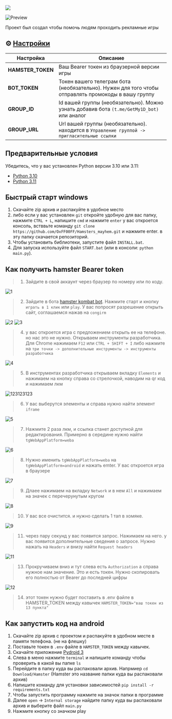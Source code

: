 [<img src="https://img.shields.io/badge/python-3.10%20%7C%203.11-blue">](https://www.python.org/downloads/)

![Preview](https://github.com/user-attachments/assets/3264960e-cbc8-438d-8f39-6d609a3f954f)

Проект был создал чтобы помочь людям проходить рекламные игры


## ⚙ [Настройки](https://github.com/OxFF00FF/Hamsters_mayhem/blob/master/.env.example)
| Настройка                    | Описание                                                                                      |
|------------------------------|-----------------------------------------------------------------------------------------------|
| **HAMSTER_TOKEN**            | Ваш Bearer токен из браузерной версии игры                                                    |
| **BOT_TOKEN**                | Токен вашего телеграм бота (необязательно). Нужен для того чтобы отправлять промокоды в вашу группу |
| **GROUP_ID**                 | Id вашей группы (необязательно). Можно узнать добавив бота `(t.me/GetMy1D_bot)` или аналог    |
| **GROUP_URL**                | Url вашей группы (необязательно). находится в `Управление группой -> пригласительные ссылки`  |

## Предварительные условия
Убедитесь, что у вас установлен Python версии 3.10 или 3.11:
- [Python 3.10](https://www.python.org/downloads/release/python-3100/)
- [Python 3.11](https://www.python.org/downloads/release/python-3110/)


## Быстрый старт windows
1. Скачайте zip архив и распакуйте в удобное место
2. либо если у вас установлен `git` откройте удобную для вас папку, нажмите `CTRL + L`, напишите `cmd` и нажмите `enter`
    у вас откроется консоль, встввьте команду `git clone https://github.com/OxFF00FF/Hamsters_mayhem.git` и нажмите enter.
    в эту папку скачается репозиторий.
3. Чтобы установить библиотеки, запустите файл `INSTALL.bat`.
4. Для запуска используйте файл `START.bat` (или в консоли: `python main.py`).





## Как получить hamster Bearer token

>1. Зайдите в свой аккаунт через браузер по номеру или по коду.

![1](https://github.com/user-attachments/assets/0f307b70-b5fa-4479-9ffa-fe0cad537a9e)

>2. Зайдите в бота [hamster kombat bot](https://t.me/hamster_kombat_bot).
    Нажмите старт и кнопку `играть в 1 клик` или `play`.
    У вас попросят разрешение открыть сайт, соглашаемся нажав на `congirm`

![2](https://github.com/user-attachments/assets/b95141ed-c44e-4853-ad2e-de47e463c18e)
![3](https://github.com/user-attachments/assets/5975d491-2b28-4b70-bf8f-1558ab3c8683)

>4. у вас откроется игра с предложением открыть ее на телефоне.
    но нас это не нужно. Открываем инструменты разработчика.
    Для Chrome нажимаем `F12` или `CTRL + SHIFT + I`
    либо нажмите на `три точки -> дополнительные инструменты -> инструменты разработчика`

![4](https://github.com/user-attachments/assets/610bf810-6d66-4a35-ad08-a558275bf939)

>5. В инструментах разработчика открываем вкладку `Elements`
    и нажимаем на кнопку справа со стрелочкой, наводим на qr код и нажимаем лкм

![123123123](https://github.com/user-attachments/assets/b01121d8-11f5-42a5-9ffd-2596bc855d2e)

>6. У вас выберутся элементы и справа нужно найти элемент `iframe` 

![5](https://github.com/user-attachments/assets/b99f849a-568d-42c0-8de8-edf28adb4fa1)

>7. Нажмите 2 раза лкм, и ссылка станет доступной для редактирования.
    Примерно в середине нужно найти `tgWebAppPlatform=weba`

![6](https://github.com/user-attachments/assets/7536093e-b1cf-4183-93e3-e31cba21e73b)

>8. Нужно именить `tgWebAppPlatform=weba` на `tgWebAppPlatform=android` и нажать emter. 
    У вас откроется игра в браузере

![7](https://github.com/user-attachments/assets/c463489e-bd83-4ea9-8daa-6a81e960514e)

>9. Длаее нажимаем на вкладку `Network` и в нем `All` и нажимаем на значек с перечерунутым кругом

![8](https://github.com/user-attachments/assets/320d8eb3-f3c2-4589-ad47-1445a6a4b50c)

>10. У вас все очистится. и нужно сделать 1 тап в хомяке.

![9](https://github.com/user-attachments/assets/3592748b-5629-4e64-83e4-7cf88ef5d5b1)

>11. через пару секунд у вас появится запрос. Нажимаем на него. 
    у вас появится дополнительные сведения о запросе.
    Нужно нажать на `Headers` и внизу найти `Request headers`

![11](https://github.com/user-attachments/assets/aceb418e-87c5-4746-b515-29cfa0bff660)

>13. Прокручиваем вниз и тут слева есть `Authorization` а справа нужное нам значение. 
     Это и есть токен. Нужно скопировать его полностью от Bearer до последней цифры

![12](https://github.com/user-attachments/assets/a68c821c-ebe1-4829-8897-29ca5908fdff)

>14. этот токен нужно будет поставить в .env файле в HAMSTER_TOKEN между кавычек
`HAMSTER_TOKEN="ваш токен из 13 пункта"`


## Как запустить код на android

1. Скачайте zip архив с проектом и распакуйте в удобном месте в памяти телефона. (не на флешку)
2. Поставьте токен в `.env` файле в `HAMSTER_TOKEN` между кавычек.
3. Скачайте приложение [Pydroid 3](https://play.google.com/store/apps/details?id=ru.iiec.pydroid3&hl=ru)
4. Слева в меню нажмите `terminal` и напишите команду чтобы проверить в какой вы папке `ls`
5. Перейдите в папку куда вы распаковали архив. Напрмиер `cd Download/Hamster` (Hamster это название папки куда вы распаковали архив)
6. Напишите команду для установки зависимостей `pip install -r requirements.txt`
7. Чтобы запустить программу нажмите на значок папки в программе 
8. Далее `open` -> `Internal storage` найдите папку куда вы распаковали архив и выберите файл `main.py`
9. Нажмите кнопку со значком play